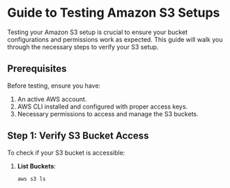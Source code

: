 # Guide to Testing Amazon S3 Setups

Testing your Amazon S3 setup is crucial to ensure your bucket configurations and permissions work as expected. This guide will walk you through the necessary steps to verify your S3 setup.

## Prerequisites

Before testing, ensure you have:
1. An active AWS account.
2. AWS CLI installed and configured with proper access keys.
3. Necessary permissions to access and manage the S3 buckets.

## Step 1: Verify S3 Bucket Access

To check if your S3 bucket is accessible:

1. **List Buckets**:
   ```bash
   aws s3 ls
